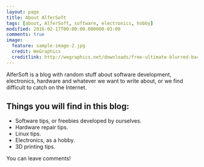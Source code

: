 ```yaml
---
layout: page
title: About AlferSoft
tags: [about, AlferSoft, software, electronics, hobby]
modified: 2016-02-17T00:00:00.000000-03:00
comments: true
image:
  feature: sample-image-2.jpg
  credit: WeGraphics
  creditlink: http://wegraphics.net/downloads/free-ultimate-blurred-background-pack/
---
```


AlferSoft is a blog with random stuff about software development, electronics, hardware and whatever we want to write about, or we find difficult to catch on the Internet.

## Things you will find in this blog:

* Software tips, or freebies developed by ourselves.
* Hardware repair tips.
* Linux tips.
* Electronics, as a hobby.
* 3D printing tips.

You can leave comments!

